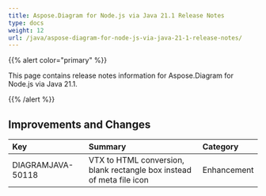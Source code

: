 ```yaml
---
title: Aspose.Diagram for Node.js via Java 21.1 Release Notes
type: docs
weight: 12
url: /java/aspose-diagram-for-node-js-via-java-21-1-release-notes/
---
```


{{% alert color="primary" %}}

This page contains release notes information for Aspose.Diagram for Node.js via Java 21.1.

{{% /alert %}}
## **Improvements and Changes** ##

|**Key**|**Summary**|**Category**|
| :- | :- | :- |
|DIAGRAMJAVA-50118|VTX to HTML conversion, blank rectangle box instead of meta file icon|Enhancement|
